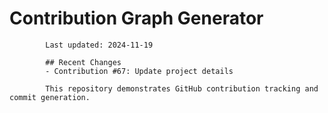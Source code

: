 # Contribution Graph Generator
            
            Last updated: 2024-11-19
            
            ## Recent Changes
            - Contribution #67: Update project details
            
            This repository demonstrates GitHub contribution tracking and commit generation.
        